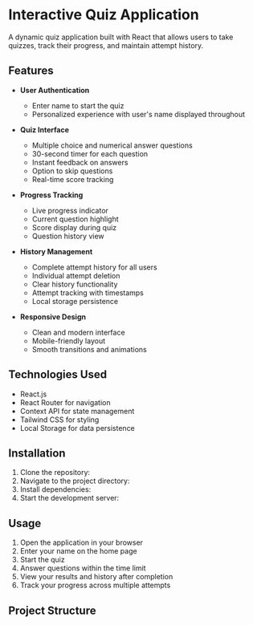 # Interactive Quiz Application

A dynamic quiz application built with React that allows users to take quizzes, track their progress, and maintain attempt history.

## Features

- **User Authentication**

  - Enter name to start the quiz
  - Personalized experience with user's name displayed throughout

- **Quiz Interface**

  - Multiple choice and numerical answer questions
  - 30-second timer for each question
  - Instant feedback on answers
  - Option to skip questions
  - Real-time score tracking

- **Progress Tracking**

  - Live progress indicator
  - Current question highlight
  - Score display during quiz
  - Question history view

- **History Management**

  - Complete attempt history for all users
  - Individual attempt deletion
  - Clear history functionality
  - Attempt tracking with timestamps
  - Local storage persistence

- **Responsive Design**
  - Clean and modern interface
  - Mobile-friendly layout
  - Smooth transitions and animations

## Technologies Used

- React.js
- React Router for navigation
- Context API for state management
- Tailwind CSS for styling
- Local Storage for data persistence

## Installation

1. Clone the repository:
2. Navigate to the project directory:
3. Install dependencies:
4. Start the development server:

## Usage

1. Open the application in your browser
2. Enter your name on the home page
3. Start the quiz
4. Answer questions within the time limit
5. View your results and history after completion
6. Track your progress across multiple attempts

## Project Structure
